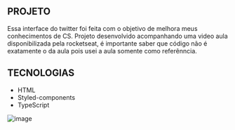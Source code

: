 ## PROJETO
Essa interface do twitter foi feita com o objetivo de melhora meus conhecimentos de CS. Projeto desenvolvido acompanhando uma video aula disponibilizada pela rocketseat, é importante saber que código não é exatamente o da aula pois usei  a aula somente como referênncia. 

## TECNOLOGIAS
- HTML
- Styled-components
- TypeScript


![image](https://user-images.githubusercontent.com/17939912/111028624-94f11680-83d6-11eb-8961-edd73eab1f66.png)


